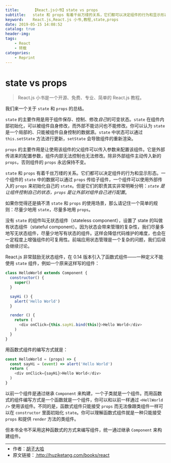 ```yaml
---
title:      【React.js小书】state vs props
subtitle:   state 和 props 有着千丝万缕的关系，它们都可以决定组件的行为和显示形态。本文介绍 React.js 中对 state 和 props 的总结。
keyword:    React.js,React.js 小书,教程,state,props
date: 2019-05-15 14:08:52
catalog: true
header-img:
tags:
    - React
    - 转载
categories: 
    - Reprint
---
```


# state vs props

> React.js 小书是一个开源、免费、专业、简单的 React.js 教程。

我们来一个关于 `state` 和 `props` 的总结。

`state` 的主要作用是用于组件保存、控制、修改*自己*的可变状态。`state` 在组件内部初始化，可以被组件自身修改，而外部不能访问也不能修改。你可以认为 `state` 是一个局部的、只能被组件自身控制的数据源。`state` 中状态可以通过 `this.setState` 方法进行更新，`setState` 会导致组件的重新渲染。

`props` 的主要作用是让使用该组件的父组件可以传入参数来配置该组件。它是外部传进来的配置参数，组件内部无法控制也无法修改。除非外部组件主动传入新的 `props`，否则组件的 `props` 永远保持不变。

`state` 和 `props` 有着千丝万缕的关系。它们都可以决定组件的行为和显示形态。一个组件的 `state` 中的数据可以通过 `props` 传给子组件，一个组件可以使用外部传入的 `props` 来初始化自己的 `state`。但是它们的职责其实非常明晰分明：*`state` 是让组件控制自己的状态，`props` 是让外部对组件自己进行配置*。

如果你觉得还是搞不清 `state` 和 `props` 的使用场景，那么请记住一个简单的规则：尽量少地用 `state`，尽量多地用 `props`。

没有 `state` 的组件叫无状态组件（stateless component），设置了 state 的叫做有状态组件（stateful component）。因为状态会带来管理的复杂性，我们尽量多地写无状态组件，尽量少地写有状态的组件。这样会降低代码维护的难度，也会在一定程度上增强组件的可复用性。前端应用状态管理是一个复杂的问题，我们后续会继续讨论。

React.js 非常鼓励无状态组件，在 0.14 版本引入了函数式组件——一种定义不能使用 `state` 组件，例如一个原来这样写的组件：

```javascript
class HelloWorld extends Component {
  constructor() {
    super()
  }

  sayHi () {
    alert('Hello World')
  }

  render () {
    return (
      <div onClick={this.sayHi.bind(this)}>Hello World</div>
    )
  }
}
```

用函数式组件的编写方式就是：

```javascript
const HelloWorld = (props) => {
  const sayHi = (event) => alert('Hello World')
  return (
    <div onClick={sayHi}>Hello World</div>
  )
}
```

以前一个组件是通过继承 `Component` 来构建，一个子类就是一个组件。而用函数式的组件编写方式是一个函数就是一个组件，你可以和以前一样通过 `<HellWorld />` 使用该组件。不同的是，函数式组件只能接受 `props` 而无法像跟类组件一样可以在 `constructor` 里面初始化 `state`。你可以理解函数式组件就是一种只能接受 `props` 和提供 `render` 方法的类组件。

但本书全书不采用这种函数式的方式来编写组件，统一通过继承 `Component` 来构建组件。



* * *

<ul style='font-size: 14px; margin-top: -10px;'>
  <li>
    作者：<a href="https://www.zhihu.com/people/hu-zi-da-ha" target="_blank">胡子大哈</a>
  </li>
  <li>
    原文链接：<a href="http://huziketang.com/books/react"> http://huziketang.com/books/react</a>
  </li>
</ul>
